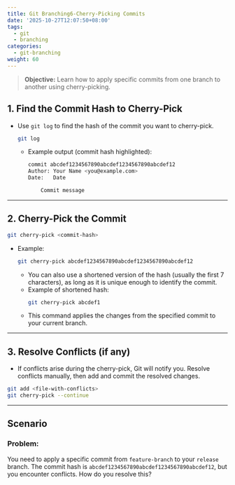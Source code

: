 ```yaml
---
title: Git Branching6-Cherry-Picking Commits
date: '2025-10-27T12:07:50+08:00'
tags:
  - git
  - branching
categories:
  - git-branching
weight: 60
---
```

 >**Objective:** Learn how to apply specific commits from one branch to another using cherry-picking.   
## 1. **Find the Commit Hash to Cherry-Pick**   
- Use `git log` to find the hash of the commit you want to cherry-pick.   
	```bash
	git log
	```
	- Example output (commit hash highlighted):   
	    ```bash
		commit abcdef1234567890abcdef1234567890abcdef12
		Author: Your Name <you@example.com>
		Date:   Date
	
		    Commit message
		```

---
## 2. **Cherry-Pick the Commit**   
```bash
git cherry-pick <commit-hash>
```
- Example:   
	```bash
	git cherry-pick abcdef1234567890abcdef1234567890abcdef12
	```
    - You can also use a shortened version of the hash (usually the first 7 characters), as long as it is unique enough to identify the commit.   
	- Example of shortened hash:   
		```bash
		git cherry-pick abcdef1
		```
    - This command applies the changes from the specified commit to your current branch.   

---
## 3. **Resolve Conflicts (if any)**   
- If conflicts arise during the cherry-pick, Git will notify you. Resolve conflicts manually, then add and commit the resolved changes.   
```bash
git add <file-with-conflicts>
git cherry-pick --continue
```
---
## **Scenario**
### **Problem:**
You need to apply a specific commit from `feature-branch` to your `release` branch. The commit hash is `abcdef1234567890abcdef1234567890abcdef12`, but you encounter conflicts. How do you resolve this?   
